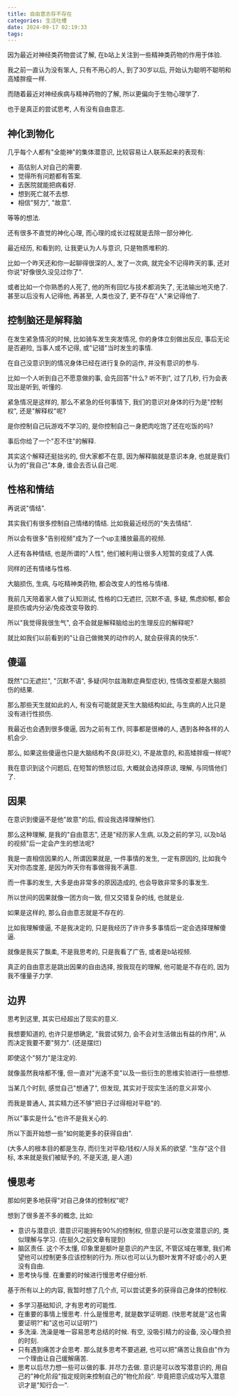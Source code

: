 ```yaml
---
title: 自由意志存不存在
categories: 生活吐槽
date: 2024-09-17 02:19:33
tags:
---
```

因为最近对神经类药物尝试了解, 在b站上关注到一些精神类药物的作用于体验.

我之前一直认为没有笨人, 只有不用心的人, 到了30岁以后, 开始认为聪明不聪明和高矮胖瘦一样.

而随着最近对神经疾病与精神药物的了解, 所以更偏向于生物心理学了.

也于是真正的尝试思考, 人有没有自由意志.

<!--more-->

## 神化到物化

几乎每个人都有"全能神"的集体潜意识, 比较容易让人联系起来的表现有: 

+ 高估别人对自己的需要.
+ 觉得所有问题都有答案.
+ 去医院就能把病看好.
+ 想到死亡就不去想.
+ 相信"努力", "故意".

等等的想法.

还有很多不直觉的神化心理, 而心理的成长过程就是去除一部分神化.

最近经历, 和看到的, 让我更认为人与意识, 只是物质堆积的.

比如一个昨天还和你一起聊得很深的人, 发了一次病, 就完全不记得昨天的事, 还对你说"好像很久没见过你了".

或者比如一个你熟悉的人死了, 他的所有回忆与技术都消失了, 无法输出地灭绝了. 甚至以后没有人记得他, 再甚至, 人类也没了, 更不存在"人"来记得他了.

## 控制脑还是解释脑

在发生紧急情况的时候, 比如骑车发生突发情况, 你的身体立刻做出反应, 事后无论是否避险, 当事人或不记得, 或"记错"当时发生的事情.

在自己没意识到的情况身体已经在进行复杂的运作, 并没有意识的参与.

比如一个人听到自己不愿意做的事, 会先回答"什么? 听不到", 过了几秒, 行为会表现出是听到, 听懂的.

紧急情况是这样的, 那么不紧急的任何事情下, 我们的意识对身体的行为是"控制权", 还是"解释权"呢?

是你控制自己玩游戏不学习的, 是你控制自己一身肥肉吃饱了还在吃饭的吗?

事后你给了一个"忍不住"的解释.

其实这个解释还挺拙劣的, 但大家都不在意, 因为解释脑就是意识本身, 也就是我们认为的"我自己"本身, 谁会去否认自己呢.

## 性格和情结

再说说"情结".

其实我们有很多控制自己情绪的情结. 比如我最近经历的"失去情结".

所以会有很多"告别视频"成为了一个up主播放最高的视频.

人还有各种情结, 也是所谓的"人性", 他们被利用让很多人短暂的变成了人偶.

同样的还有情绪与性格.

大脑损伤, 生病, 与吃精神类药物, 都会改变人的性格与情绪.

我前几天陪着家人做了认知测试, 性格的口无遮拦, 沉默不语, 多疑, 焦虑抑郁, 都会是损伤或内分泌/免疫改变导致的.

所以"我觉得我很生气", 会不会就是解释脑给出的生理反应的解释呢?

就比如我们以前看到的"让自己做微笑的动作的人, 就会获得真的快乐".

## 傻逼

既然"口无遮拦", "沉默不语", 多疑(阿尔兹海默症典型症状), 性情改变都是大脑损伤的结果.

那么那些天生就如此的人, 有没有可能就是天生大脑结构如此, 与生病的人比只是没有进行性损伤.

我最近也会遇到很多傻逼, 因为之前有工作, 同事都是很棒的人, 遇到各种各样的人机会少.

那么, 如果这些傻逼也只是大脑结构不良(非贬义), 不是故意的, 和高矮胖瘦一样呢?

我在意识到这个问题后, 在短暂的愤怒过后, 大概就会选择原谅, 理解, 与同情他们了.

## 因果

在意识到傻逼不是他"故意"的后, 假设我选择理解他们.

那么这种理解, 是我的"自由意志", 还是"经历家人生病, 以及之前的学习, 以及b站的视频"后一定会产生的想法呢?

我是一直相信因果的人, 所谓因果就是, 一件事情的发生, 一定有原因的, 比如我今天对你态度差, 是因为昨天你有事做得我不满意.

而一件事的发生, 大多是由非常多的原因造成的, 也会导致非常多的事发生.

所以世间的因果就像一团方向一致, 但又交错复杂的线, 也就是业.

如果是这样的, 那么自由意志就是不存在的.

比如我理解傻逼, 不是我决定的, 只是我经历了许许多多事情后一定会选择理解傻逼.

就像是我买了飘柔, 不是我思考的, 只是我看了广告, 或者是b站视频.

真正的自由意志是跳出因果的自由选择, 按我现在的理解, 他可能是不存在的, 因为我不懂量子力学.

## 边界

思考到这里, 其实已经超出了现实的意义.

我想要知道的, 也许只是想确定, "我尝试努力, 会不会对生活做出有益的作用", 从而决定我要不要"努力". (还是摆烂)

即使这个"努力"是注定的.

就像虽然我啥都不懂, 但一直对"光速不变"以及一些衍生的思维实验进行一些想想.

当某几个时刻, 感觉自己"想通了", 但发现, 其实对于现实生活的意义非常小.

而我是普通人, 其实精力还不够"把日子过得相对平稳"的.

所以"事实是什么"也许不是我关心的.

所以下面开始想一些"如何能更多的获得自由".

(大多人的根本目的都是生存, 而衍生对平稳/钱权/人际关系的欲望. "生存"这个目标, 本来就是我们被赋予的, 不是天道, 是人道)

## 慢思考

那如何更多地获得"对自己身体的控制权"呢?

想到了很多差不多的概念, 比如: 

+ 意识与潜意识. 潜意识可能拥有90%的控制权, 但意识是可以改变潜意识的, 类似理解与学习. (在挺久之前文章有提到)
+ 脑区责任. 这个不太懂, 印象里是额叶是意识的产生区, 不管区域在哪里, 我们希望他可以控制更多应该控制的行为. 所以也可以认为额叶发育不好或小的人更没有自由.
+ 思考快与慢. 在重要的时候进行慢思考仔细分析.

基于所有以上的内容, 我暂时想了几个点, 可以尝试更多的获得自己身体的控制权.

+ 多学习基础知识, 才有思考的可能性.
+ 在重要的事情上慢思考. 什么是慢思考, 就是数学证明题. (快思考就是"这也需要证明?"和"这也可以证明?")
+ 多洗澡. 洗澡是唯一容易思考总结的时候. 有空, 没吸引精力的设备, 没心理负担的时刻.
+ 只有遇到痛苦才会思考. 那么就多思考不要逃避, 也可以把"痛苦让我自由"作为一个理由让自己缓解痛苦.
+ 思考以后尽力想一些可以做的事. 并尽力去做. 意识是可以改写潜意识的, 用自己的"神化阶段"指定规则来控制自己的"物化阶段". 毕竟把意识成功写入潜意识才是"知行合一".
